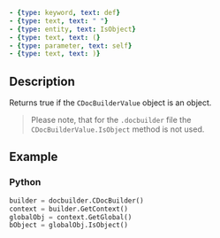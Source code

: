```yml signature
- {type: keyword, text: def}
- {type: text, text: " "}
- {type: entity, text: IsObject}
- {type: text, text: (}
- {type: parameter, text: self}
- {type: text, text: )}
```

## Description

Returns true if the `CDocBuilderValue` object is an object.

> Please note, that for the `.docbuilder` file the `CDocBuilderValue.IsObject` method is not used.

## Example

### Python

``` py
builder = docbuilder.CDocBuilder()
context = builder.GetContext()
globalObj = context.GetGlobal()
bObject = globalObj.IsObject()
```
